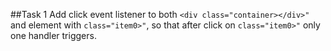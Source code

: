 ##Task 1
Add click event listener to both `<div class="container></div>"` and element with `class="item0>"`, so that after click on `class="item0>"`
only one handler triggers.